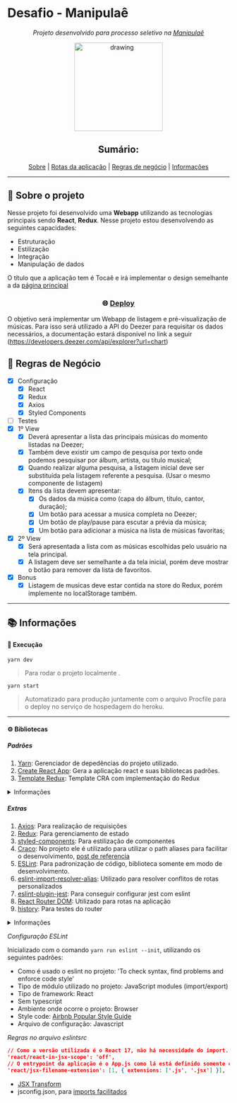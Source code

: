 # Desafio - Manipulaê

<div align="center">

_Projeto desenvolvido para processo seletivo na [Manipulaê](https://manipulae.com.br/)_

<img src="https://manipulae.com.br/share_image.png" alt="drawing" width="200"/>

## Sumário:

[Sobre](#about) |
[Rotas da aplicação](#routes) |
[Regras de negócio](#rules) |
[Informações](#informations)

</div>

---

## :bookmark_tabs: Sobre o projeto <a name="about"></a>

Nesse projeto foi desenvolvido uma **Webapp** utilizando as tecnologias principais sendo **React**, **Redux**.
Nesse projeto estou desenvolvendo as seguintes capacidades:

- Estruturação
- Estilização
- Integração
- Manipulação de dados

O título que a aplicação tem é Tocaê e irá implementar o design semelhante a da [página principal](https://manipulae.com.br/)

<h3 align="center">

:globe_with_meridians: [Deploy](https://api-catalog-list.herokuapp.com/)

</h3>

O objetivo será implementar um Webapp de listagem e pré-visualização de músicas.
Para isso será utilizado a API do Deezer para requisitar os dados necessários, a documentação estará disponível no link a seguir (https://developers.deezer.com/api/explorer?url=chart)

## :large_blue_circle: Regras de Negócio <a name="rules"></a>

- [x] Configuração
  - [x] React
  - [x] Redux
  - [x] Axios
  - [x] Styled Components
- [ ] Testes
- [x] 1º View
  - [x] Deverá apresentar a lista das principais músicas do momento listadas na Deezer;
  - [x] Também deve existir um campo de pesquisa por texto onde podemos pesquisar por álbum, artista, ou título musical;
  - [x] Quando realizar alguma pesquisa, a listagem inicial deve ser substituída pela listagem referente a pesquisa. (Usar o mesmo componente de listagem)
  - [x] Itens da lista devem apresentar:
    - [x] Os dados da música como (capa do álbum, título, cantor, duração);
    - [x] Um botão para acessar a musica completa no Deezer;
    - [x] Um botão de play/pause para escutar a prévia da música;
    - [x] Um botão para adicionar a música na lista de músicas favoritas;
- [x] 2º View
  - [x] Será apresentada a lista com as músicas escolhidas pelo usuário na tela principal.
  - [x] A listagem deve ser semelhante a da tela inicial, porém deve mostrar o botão para remover da lista de favoritos.
- [x] Bonus
  - [x] Listagem de musicas deve estar contida na store do Redux, porém implemente no localStorage também.

---

## :books: Informações <a name="informations"></a>

#### :rocket: Execução

`yarn dev`

> Para rodar o projeto localmente .

`yarn start`

> Automatizado para produção juntamente com o arquivo Procfile para o deploy no serviço de hospedagem do heroku.

---

#### :gear: Bibliotecas

##### Padrões

1.  [Yarn](https://yarnpkg.com/): Gerenciador de depedências do projeto utilizado.
1.  [Create React App](https://create-react-app.dev/): Gera a aplicação react e suas bibliotecas padrões.
1.  [Template Redux](https://redux.js.org/introduction/installation#create-a-react-redux-app): Template CRA com implementação do Redux
<details>
<summary>Informações</summary>

`yarn create react-app music_player --template redux`

```json
  "dependencies": {
    "@reduxjs/toolkit": "^1.5.1",
    "@testing-library/jest-dom": "^4.2.4",
    "@testing-library/react": "^9.3.2",
    "@testing-library/user-event": "^7.1.2",
    "react": "^17.0.2",
    "react-dom": "^17.0.2",
    "react-redux": "^7.2.3",
    "react-scripts": "4.0.3"
  },
```

</details>

##### Extras

1. [Axios](https://axios-http.com/): Para realização de requisições
1. [Redux](https://redux.js.org/): Para gerenciamento de estado
1. [styled-components](https://styled-components.com/): Para estilização de componentes
1. [Craco](https://yarnpkg.com/package/@craco/craco): No projeto ele é utilizado para utilizar o path aliases para facilitar o desenvolvimento, [post de referencia](https://hello-js.com/articles/path-aliases-in-react-application/)
1. [ESLint](https://eslint.org/): Para padronização de código, biblioteca somente em modo de desenvolvimento.
1. [eslint-import-resolver-alias](https://yarnpkg.com/package/eslint-import-resolver-alias): Utilizado para resolver conflitos de rotas personalizados
1. [eslint-plugin-jest](https://yarnpkg.com/package/eslint-plugin-jest): Para conseguir configurar jest com eslint
1. [React Router DOM](https://reactrouter.com/web/): Utilizado para rotas na aplicação
1. [history](https://yarnpkg.com/package/history): Para testes do router

<details>
<summary>Informações</summary>

`yarn add axios styled-components react-router-dom`
`yarn add eslint --dev`

```json
  "dependencies": {
    "axios": "^0.21.1",
    "styled-components": "^5.3.0",
    "react-router-dom": "^5.2.0",
    "@craco/craco": "^6.2.0",
  },
  "devDependencies": {
    "eslint": "^7.32.0",
    "eslint-config-airbnb": "^18.2.1",
    "eslint-import-resolver-alias": "^1.1.2",
    "eslint-plugin-import": "^2.24.0",
    "eslint-plugin-jest": "^24.4.0",
    "eslint-plugin-jsx-a11y": "^6.4.1",
    "eslint-plugin-react": "^7.24.0",
    "eslint-plugin-react-hooks": "^4.2.0"
  }
```

</details>

_Configuração ESLint_

Inicializado com o comando `yarn run eslint --init`, utilizando os seguintes padrões:

- Como é usado o eslint no projeto: 'To check syntax, find problems and enforce code style'
- Tipo de módulo utilizado no projeto: JavaScript modules (import/export)
- Tipo de framework: React
- Sem typescript
- Ambiente onde ocorre o projeto: Browser
- Style code: [Airbnb Popular Style Guide](https://github.com/airbnb/javascript)
- Arquivo de configuração: Javascript

_Regras no arquivo eslintsrc_

```json
// Como a versão utilizada é o React 17, não há necessidade do import. (JSX Transform)
'react/react-in-jsx-scope': 'off',
// O entrypoint da aplicação é o App.js como lá está definido somente o roteamento, opto por esse padrão.
'react/jsx-filename-extension': [1, { extensions: ['.js', '.jsx'] }],
```

- [JSX Transform](https://reactjs.org/blog/2020/09/22/introducing-the-new-jsx-transform.html#removing-unused-react-imports)
- jsconfig.json, para [imports facilitados](https://saurabhshah23.medium.com/react-app-with-absolute-paths-using-jsconfig-json-2b07b1cb24d4)